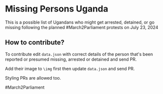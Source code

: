 # Missing Persons Uganda

This is a possible list of Ugandans who might get arrested, detained, or go missing following the planned #March2Parliament protests on July 23, 2024

## How to contribute? 

To contribute edit `data.json` with correct details of the person that's been reported or presumed missing, arrested or detained and send PR.

Add their image to `\img` first then update `data.json` and send PR.

Styling PRs are allowed too.

#March2Parliament
